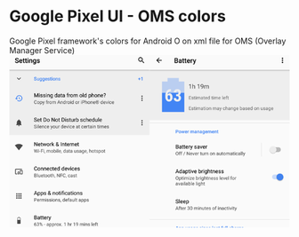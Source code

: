 # Google Pixel UI - OMS colors
Google Pixel framework's colors for Android O on xml file for OMS (Overlay Manager Service)
<img src="https://github.com/folgore95/media/blob/master/pixelui.png"/>
